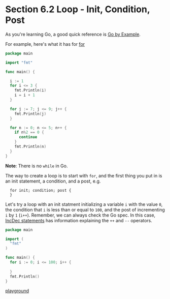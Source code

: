 # Section 6.2 Loop - Init, Condition, Post

As you're learning Go, a good quick reference is [Go by Example](https://gobyexample.com/).  
  
For example, here's what it has for [for](https://gobyexample.com/for) 

```go
package main

import "fmt"

func main() {

  i := 1
  for i <= 3 {
    fmt.Println(i)
    i = i + 1
  }

  for j := 7; j <= 9; j++ {
    fmt.Println(j)
  }

  for n := 0; n <= 5; n++ {
    if n%2 == 0 {
      continue
    }
    fmt.Println(n)
  }
}
```
**Note**: There is no `while` in Go.  

The way to create a loop is to start with `for`, and the first thing you put in is an init statement, a condition, and a post, e.g.

```
  for init; condition; post {
  }
```

Let's try a loop with an init statment initializing a variable `i` with the value `0`, the condition that `i` is less than or equal to `100`, and the post of incrementing `i` by `1` (`i++`). Remember, we can always check the Go spec. In this case, [IncDec statements](https://golang.org/ref/spec#IncDec_statements) has information explaining the `++` and `--` operators.

```go
package main

import (
  "fmt"
)

func main() {
  for i := 0; i <= 100; i++ {
    
  }
  fmt.Println()
}
```
[playground](https://play.golang.org/p/KGaFt09VB0)  

